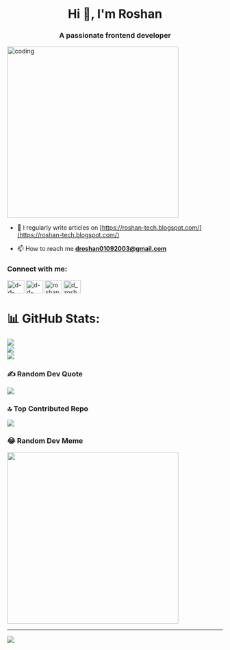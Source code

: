 <h1 align="center">Hi 👋, I'm Roshan</h1>
<h3 align="center">A passionate frontend developer</h3>
<img align="center" alt="coding" width="400" src="https://www.animatedimages.org/data/media/56/animated-computer-image-0116.gif" border="0" alt="animated-computer-image-0116" />

- 📝 I regularly write articles on [https://roshan-tech.blogspot.com/](https://roshan-tech.blogspot.com/)

- 📫 How to reach me **droshan01092003@gmail.com**

<h3 align="left">Connect with me:</h3>
<p align="left">
<a href="https://linkedin.com/in/d-d-roshan" target="blank"><img align="center" src="https://raw.githubusercontent.com/rahuldkjain/github-profile-readme-generator/master/src/images/icons/Social/linked-in-alt.svg" alt="d-d-roshan" height="30" width="40" /></a>
<a href="https://codesandbox.com/d-d-roshan" target="blank"><img align="center" src="https://raw.githubusercontent.com/rahuldkjain/github-profile-readme-generator/master/src/images/icons/Social/codesandbox.svg" alt="d-d-roshan" height="30" width="40" /></a>
<a href="https://kaggle.com/roshan ddg" target="blank"><img align="center" src="https://raw.githubusercontent.com/rahuldkjain/github-profile-readme-generator/master/src/images/icons/Social/kaggle.svg" alt="roshan ddg" height="30" width="40" /></a>
<a href="https://instagram.com/d_roshan_official" target="blank"><img align="center" src="https://raw.githubusercontent.com/rahuldkjain/github-profile-readme-generator/master/src/images/icons/Social/instagram.svg" alt="d_roshan_official" height="30" width="40" /></a>
</p>

# 📊 GitHub Stats:
![](https://github-readme-stats.vercel.app/api?username=D-D-Roshan&theme=radical&hide_border=false&include_all_commits=false&count_private=false)<br/>
![](https://github-readme-streak-stats.herokuapp.com/?user=D-D-Roshan&theme=radical&hide_border=false)<br/>
![](https://github-readme-stats.vercel.app/api/top-langs/?username=D-D-Roshan&theme=radical&hide_border=false&include_all_commits=false&count_private=false&layout=compact)

### ✍️ Random Dev Quote
![](https://quotes-github-readme.vercel.app/api?type=horizontal&theme=radical)

### 🔝 Top Contributed Repo
![](https://github-contributor-stats.vercel.app/api?username=D-D-Roshan&limit=5&theme=radical&combine_all_yearly_contributions=true)

### 😂 Random Dev Meme
<img src='https://randommeme-five.vercel.app/' style="height: 400px;"/>

---
[![](https://visitcount.itsvg.in/api?id=D-D-Roshan&icon=0&color=0)](https://visitcount.itsvg.in)

<!-- Proudly created with GPRM ( https://gprm.itsvg.in ) -->

